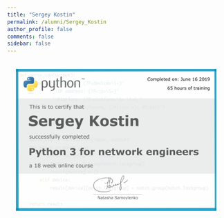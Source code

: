 ```yaml
---
title: "Sergey Kostin"
permalink: /alumni/Sergey_Kostin
author_profile: false
comments: false
sidebar: false
---
```


<div style="padding: 20px;">
  <img src="https://raw.githubusercontent.com/pyneng/pyneng.github.io/master/alumni/Sergey_Kostin.png" alt="Python for network engineers">
</div>

